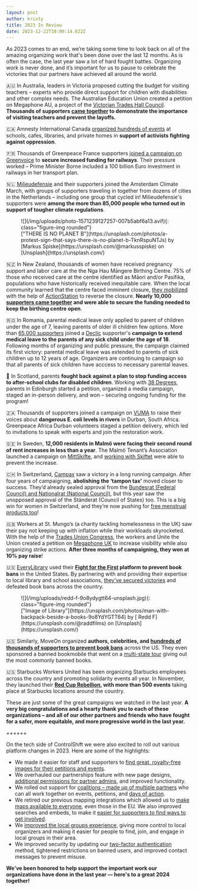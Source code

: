 ```yaml
---
layout: post
author: kristy
title: 2023 In Review
date: 2023-12-22T18:00:14.622Z
---
```

As 2023 comes to an end, we’re taking some time to look back on all of the amazing organizing work that's been done over the last 12 months. As is often the case, the last year saw a lot of hard fought battles. Organizing work is never done, and it’s important for us to pause to celebrate the victories that our partners have achieved all around the world.

🇦🇺 In Australia, leaders in Victoria proposed cutting the budget for visiting teachers – experts who provide direct support for children with disabilities and other complex needs. The Australian Education Union created a petition on Megaphone AU, a project of the [Victorian Trades Hall Council](https://www.weareunion.org.au/). **Thousands of supporters [came together](https://www.megaphone.org.au/petitions/save-teachers-jobs) to demonstrate the importance of visiting teachers and prevent the layoffs.**

🇨🇦 Amnesty International Canada [organized hundreds of events](https://act.writeathon.ca/calendars/write-for-rights-2023) at schools, cafes, libraries, and private homes in **support of activists fighting against oppression**. 

🇫🇷 Thousands of Greenpeace France supporters [joined a campaign on Greenvoice](https://agir.greenvoice.fr/petitions/madame-la-premiere-ministre-sauvez-les-3-milliards-pour-le-train) to **secure increased funding for railways**. Their pressure worked – Prime Minister Borne included a 100 billion Euro investment in railways in her transport plan. 

🇳🇱 [Milieudefensie](https://milieudefensie.nl/actueel/bijna-verkiezingen-zo-kan-jij-het-klimaat-laten-winnen) and their supporters joined the Amsterdam Climate March, with groups of supporters traveling in together from dozens of cities in the Netherlands – including one group that cycled in! Milieudefensie's supporters were **among the more than 85,000 people who turned out in support of tougher climate regulations**.

<figure markdown="1">
![](/img/uploads/photo-1571239127257-007b5abf6a13.avif){: class="figure-img rounded"}

<figcaption class="figure-caption" markdown="1">
["THERE IS NO PLANET B"](https://unsplash.com/photos/a-protest-sign-that-says-there-is-no-planet-b-TknRspuNTJs) by [Markus Spiske](https://unsplash.com/@markusspiske) on [Unsplash](https://unsplash.com/)
</figcaption>
</figure>

🇳🇿 In New Zealand, thousands of women have received pregnancy support and labor care at the the Nga Hau Māngere Birthing Centre. 75% of those who received care at the centre identified as Māori and/or Pasifika, populations who have historically received inequitable care. When the local community learned that the centre faced imminent closure, [they mobilized](https://our.actionstation.org.nz/petitions/keep-nga-hau-birthing-centre-open) with the help of [ActionStation](https://actionstation.org.nz/) to reverse the closure. **Nearly 10,000 [supporters came together](<https://2023.actionstation.org.nz/#:~:text=Nga%20Hau%20Birthing%20Centre%20remains%20open!%20(OurActionStation>) and were able to secure the funding needed to keep the birthing centre open**. 

🇷🇴 In Romania, parental medical leave only applied to parent of children under the age of 7, leaving parents of older ill children few options. More than [65,000 supporters](https://campaniamea.de-clic.ro/petitions/concediu-medical-pentru-parintii-copiilor-peste-7-ani) joined a [Declic](https://www.declic.ro/) supporter's **campaign to extend medical leave to the parents of any sick child under the age of 18**. Following months of organizing and public pressure, the campaign claimed its first victory: parental medical leave was extended to parents of sick children up to 12 years of age. Organizers are continuing to campaign so that all parents of sick children have acccess to necessary parental leaves. 

🏴󠁧󠁢󠁳󠁣󠁴󠁿 In Scotland, parents **fought back against a plan to stop funding access to after-school clubs for disabled children**. Working with [38 Degrees](https://home.38degrees.org.uk/2023/09/14/edinburgh-childcare/), parents in Edinburgh started a petition, organized a media campaign, staged an in-person delivery, and won – securing ongoing funding for the program! 

🇿🇦 Thousands of supporters joined a campaign on [VUMA](https://www.vuma.earth/petitions/your-broken-promises-and-lack-of-commitments-to-reduce-e-coli-are-literally-killing-us) to raise their voices about **dangerous E. coli levels in rivers** in Durban, South Africa. Greenpeace Africa Durban volunteers staged a petition delivery, which led to invitations to speak with experts and join the restoration work. 

🇸🇪  In Sweden, **12,000 residents in Malmö were facing their second round of rent increases in less than a year**. The Malmö Tenant’s Association launched a campaign on [MittSkifte](https://www.mittskifte.org/petitions/hyreshojning-igen-nej-tack-1), and [working with Skiftet](https://skiftet.org/2023/12/gott-nytt-ar-fran-skiftet-nio-viktiga-ogonblick-2023/#:~:text=Malm%C3%B6%20residents%20stop%20the%20double%20increase%20in%20rent) were able to prevent the increase.

🇨🇭 In Switzerland, [Campax](https://campax.org/) saw a victory in a long running campaign. After four years of campaigning, **abolishing the ‘tampon tax’** moved closer to success. They’d already sealed approval from the [Bundesrat (Federal Council) and Nationalrat (National Council)](https://www.blick.ch/politik/mehrwertsteuer-wird-angepasst-tiefere-steuer-fuer-tampons-id18356669.html), but this year saw the unopposed approval of the Ständerat (Council of States) too. This is a big win for women in Switzerland, and they’re now pushing for [free menstrual products too](https://campax.org/tamponsteuer/)! 

🇬🇧 Workers at St. Mungo’s (a charity tackling homelessness in the UK) saw their pay not keeping up with inflation while their workloads skyrocketed. With the help of the [Trades Union Congress](https://www.tuc.org.uk/), the workers and Unite the Union created a petition on [Megaphone UK](https://www.megaphone.org.uk/petitions/give-the-st-mungo-s-workers-a-fair-pay-rise) to increase visibility while also organizing strike actions. **After three months of campaigning, they won at 10% pay raise**!

🇺🇸 [EveryLibrary](https://www.everylibrary.org/) used their **[Fight for the First](https://www.fightforthefirst.org/) platform to prevent book bans** in the United States. By partnering with and providing their expertise to local library and school associations, [they’ve secured victories](https://www.everylibrary.org/news_and_updates) and defeated book bans across the country.

<figure markdown="1">
![](/img/uploads/redd-f-9o8ydygtt64-unsplash.jpg){: class="figure-img rounded"}

<figcaption class="figure-caption" markdown="1">
["Image of Library"](https://unsplash.com/photos/man-with-backpack-beside-a-books-9o8YdYGTT64) by [
Redd F](https://unsplash.com/@raddfilms) on [Unsplash](https://unsplash.com/)
</figcaption>
</figure>

🇺🇸 Similarly, MoveOn organized **authors, celebrities, and [hundreds of thousands of supporters to prevent book bans](https://sign.moveon.org/efforts/end-book-banning-across-the-country)** across the US. They even sponsored a banned bookmobile that went on a [multi-state tour](https://campaigns.moveon.org/banned-bookmobile/) giving out the most commonly banned books.

🇺🇸 Starbucks Workers United has been organizing Starbucks employees across the country and promoting solidarity events all year. In November, they launched their **[Red Cup Rebellion](https://sbworkersunited.org/red-cup-rebellion-2023), with more than 500 events** taking place at Starbucks locations around the country.

These are just some of the great campaigns we watched in the last year. **A very big congratulations and a hearty thank you to each of these organizations – and all of our other partners and friends who have fought for a safer, more equitable, and more progressive world in the last year.** 



++++++



On the tech side of ControlShift we were also excited to roll out various platform changes in 2023. Here are some of the highlights:

* We made it easier for staff and supporters to [find great, royalty-free images for their petitions and events](https://www.controlshiftlabs.com/2023/03/02/better-images-for-petition-and-event-pages). 
* We overhauled our partnerships feature with new page designs, [additional permissions for partner admins](https://support.controlshiftlabs.com/hc/en-us/articles/6583796645263#otherupdates), and improved functionality.
* We rolled out support for [coalitions – made up of multiple partners](https://www.acontrolshiftlabs.com/2023/03/17/scale-your-organizing-with-partners-and-coalitions) who can all work together on events,  petitions, and [days of action](https://www.controlshiftlabs.com/2023/05/15/increase-your-events-mobilizations-with-coalitions). 
* We retired our previous mapping integrations which allowed us to [make maps available to everyone](https://mailchi.mp/controlshiftlabs/nyd-2024), even those in the EU. We also improved searches and embeds, to make it [easier for supporters to find ways to get involved](https://www.controlshiftlabs.com/2023/09/01/controlshift-calendars-pre-chosen-decision-makers).
* We [improved the local groups experience](https://mailchi.mp/controlshiftlabs/nyd-2024), giving more control to local organizers and making it easier for people to find, join, and engage in local groups in their area.
* We improved security by updating our [two-factor authentication](https://support.controlshiftlabs.com/hc/en-us/articles/206542558-Two-Factor-Authentication) method, tightened restrictions on banned users, and improved contact messages to prevent misuse.

**We've been honored to help support the important work our organizations have done in the last year –– here's to a great 2024 together!**